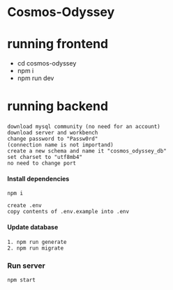 # Cosmos-Odyssey


# running frontend

- cd cosmos-odyssey
- npm i
- npm run dev




# running backend

###
    download mysql community (no need for an account)
    download server and workbench
    change password to "Passw0rd"
    (connection name is not importand)
    create a new schema and name it "cosmos_odyssey_db"
    set charset to "utf8mb4"
    no need to change port

#### Install dependencies

    npm i

    create .env
    copy contents of .env.example into .env

#### Update database 
    1. npm run generate
    2. npm run migrate

### Run server

    npm start
